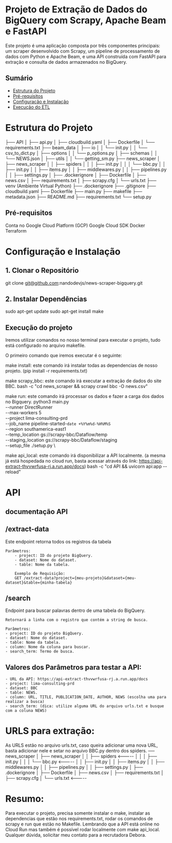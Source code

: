 # Projeto de Extração de Dados do BigQuery com Scrapy, Apache Beam e FastAPI

Este projeto é uma aplicação composta por três componentes principais: um scraper desenvolvido com Scrapy, um pipeline de processamento de dados com Python e Apache Beam, e uma API construída com FastAPI para extração e consulta de dados armazenados no BigQuery.

## Sumário

- [Estrutura do Projeto](#estrutura-do-projeto)
- [Pré-requisitos](#pré-requisitos)
- [Configuração e Instalação](#configuração-e-instalação)
- [Execução do ETL](#Execução-do-projeto)


# Estrutura do Projeto
├── API
│ ├── api.py
│ ├── cloudbuild.yaml
│ ├── Dockerfile
│ └── requirements.txt
├── beam_data
│ ├── io
│ │ └── init.py
│ │ └── csv_to_dict.py
│ ├── options
│ │ └── p_options.py
│ ├── schemas
│ │ └── NEWS.json
│ ├── utils
│ │ └── getting_sm.py
├── news_scraper
│ ├── news_scraper
│ │ ├── spiders
│ │ │ ├── init.py
│ │ │ └── bbc.py
│ │ ├── init.py
│ │ ├── items.py
│ │ ├── middlewares.py
│ │ ├── pipelines.py
│ │ ├── settings.py
│ ├── .dockerignore
│ ├── Dockerfile
│ ├── news.csv
│ ├── requirements.txt
│ ├── scrapy.cfg
│ └── urls.txt
├── venv (Ambiente Virtual Python)
├── .dockerignore
├── .gitignore
├── cloudbuild.yaml
├── Dockerfile
├── main.py
├── makefile
├── metadata.json
├── README.md
├── requirements.txt
└── setup.py

## Pré-requisitos
Conta no Google Cloud Platform (GCP)
Google Cloud SDK
Docker
Terraform

# Configuração e Instalação
## 1. Clonar o Repositório
git clone git@github.com:nandodevjs/news-scraper-bigquery.git

## 2. Instalar Dependências
sudo apt-get update
sudo apt-get install make

## Execução do projeto
Iremos utilizar comandos no nosso terminal para executar o projeto, tudo está configurado no arquivo makefile.

O primeiro comando que iremos executar é o seguinte:

make install:
    este comando irá instalar todas as dependencias de nosso projeto.
        (pip install -r requirements.txt)

make scrapy_bbc:
    este comando irá executar a extração de dados do site BBC.
	    bash -c "cd news_scraper && scrapy crawl bbc -O news.csv"

make run:
    este comando irá processar os dados e fazer a carga dos dados no Bigquery.
        python3 main.py \
        --runner DirectRunner \
        --max-workers 5 \
        --project lima-consulting-prd \
        --job_name pipeline-started-`date +%Y%m%d-%H%M%S` \
        --region southamerica-east1 \
        --temp_location gs://scrapy-bbc/Dataflow/temp \
        --staging_location gs://scrapy-bbc/Dataflow/staging \
        --setup_file ./setup.py \

make api_local:
    este comando irá disponibilizar a API localmente. (a mesma já está hospedada no cloud run, basta acessar através do link: https://api-extract-thvvwrfusa-rj.a.run.app/docs)
	    bash -c "cd API && uvicorn api:app --reload"

# API

## documentação API

## /extract-data
Este endpoint retorna todos os registros da tabela

    Parâmetros:
        - project: ID do projeto BigQuery.
        - dataset: Nome do dataset.
        - table: Nome da tabela.

        Exemplo de Requisição:
        GET /extract-data?project={meu-projeto}&dataset={meu-dataset}&table={minha-tabela}

## /search
Endpoint para buscar palavras dentro de uma tabela do BigQuery.

    Retornará a linha com o registro que contém a string de busca.

    Parâmetros:
    - project: ID do projeto BigQuery.
    - dataset: Nome do dataset.
    - table: Nome da tabela.
    - column: Nome da coluna para buscar.
    - search_term: Termo de busca.

## Valores dos Parâmetros para testar a API:

    - URL da API: https://api-extract-thvvwrfusa-rj.a.run.app/docs
    - project: lima-consulting-prd
    - dataset: BBC
    - table: NEWS.
    - column: URL, TITLE, PUBLICATION_DATE, AUTHOR, NEWS (escolha uma para realizar a busca)
    - search_term: (dica: utilize alguma URL do arquivo urls.txt e busque com a coluna NEWS)

# URLS para extração:

As URLS estão no arquivo urls.txt, caso queira adicionar uma nova URL, basta adicionar nele e setar no arquivo BBC.py dentro dos spiders.
── news_scraper
│ ├── news_scraper
│ │ ├── spiders     <-----
│ │ │ ├── init.py
│ │ │ └── bbc.py    <-----
│ │ ├── init.py
│ │ ├── items.py
│ │ ├── middlewares.py
│ │ ├── pipelines.py
│ │ ├── settings.py
│ ├── .dockerignore
│ ├── Dockerfile
│ ├── news.csv
│ ├── requirements.txt
│ ├── scrapy.cfg
│ └── urls.txt      <-----


# Resumo:

Para executar o projeto, precisa somente instalar o make, instalar as dependencias que estão nos requirements.txt, rodar os comandos de scrapy e run que estão no Makefile. Lembrando que a API está online no Cloud Run mas também é possível rodar localmente com make api_local. Qualquer dúvida, solicitar meu contato para a recrutadora Debora.